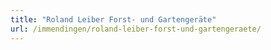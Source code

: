 ```yaml
---
title: "Roland Leiber Forst- und Gartengeräte"
url: /immendingen/roland-leiber-forst-und-gartengeraete/
---
```

